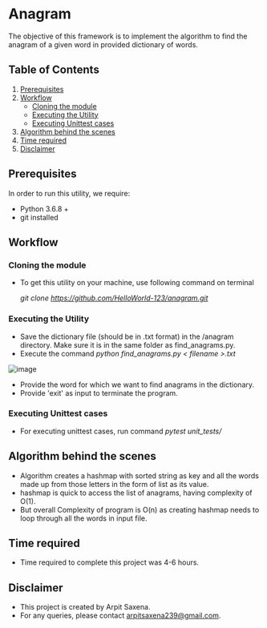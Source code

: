 # Anagram

The objective of this framework is to implement the algorithm to find the anagram of a given word in provided dictionary of words.

## Table of Contents
1. [Prerequisites](#Prerequisites)
2. [Workflow](#Workflow)
   - [Cloning the module](#Cloning-the-module)
   - [Executing the Utility](#Executing-the-Utility)
   - [Executing Unittest cases](#Executing-Unittest-cases)
3. [Algorithm behind the scenes](#Algorithm-behind-the-scenes)
4. [Time required](#Time-required)
5. [Disclaimer](#Disclaimer)

## Prerequisites
In order to run this utility, we require:
 - Python 3.6.8 +
 - git installed 
 
## Workflow
### Cloning the module
- To get this utility on your machine, use following command on terminal 
  
  *git clone https://github.com/HelloWorld-123/anagram.git*

### Executing the Utility
- Save the dictionary file (should be in .txt format) in the /anagram directory. Make sure it is in the same folder as find_anagrams.py.
- Execute the command *python find_anagrams.py < filename >.txt*
  
 ![image](https://user-images.githubusercontent.com/31774787/91685526-36420a80-eb20-11ea-9b46-d5161c6f5d16.png)
 
- Provide the word for which we want to find anagrams in the dictionary.
- Provide 'exit' as input to terminate the program.
  
### Executing Unittest cases
- For executing unittest cases, run command
*pytest unit_tests/*

## Algorithm behind the scenes
- Algorithm creates a hashmap with sorted string as key and all the words made up from those letters in the form of list as its value.
- hashmap is quick to access the list of anagrams, having complexity of O(1). 
- But overall Complexity of program is O(n) as creating hashmap needs to loop through all the words in input file. 

## Time required
- Time required to complete this project was 4-6 hours.

## Disclaimer
- This project is created by Arpit Saxena.
- For any queries, please contact arpitsaxena239@gmail.com.
